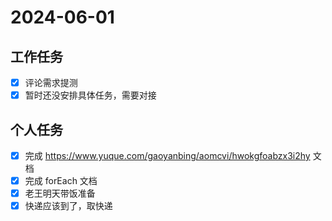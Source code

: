 # 2024-06-01

## 工作任务

- [x] 评论需求提测
- [x] 暂时还没安排具体任务，需要对接

## 个人任务

- [x] 完成 https://www.yuque.com/gaoyanbing/aomcvi/hwokgfoabzx3i2hy 文档
- [x] 完成 forEach 文档
- [x] 老王明天带饭准备
- [x] 快递应该到了，取快递
